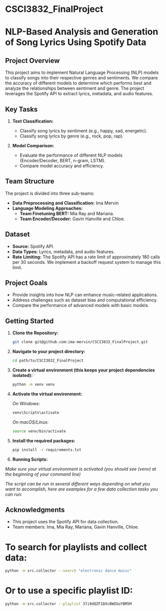 # CSCI3832_FinalProject

# NLP-Based Analysis and Generation of Song Lyrics Using Spotify Data

## Project Overview

This project aims to implement Natural Language Processing (NLP) models to classify songs into their respective genres and sentiments. We compare the accuracy of different models to determine which performs best and analyze the relationships between sentiment and genre. The project leverages the Spotify API to extract lyrics, metadata, and audio features.

## Key Tasks

1. **Text Classification:**
   - Classify song lyrics by sentiment (e.g., happy, sad, energetic).
   - Classify song lyrics by genre (e.g., rock, pop, rap).

2. **Model Comparison:**
   - Evaluate the performance of different NLP models (Encoder/Decoder, BERT, n-gram, LSTM).
   - Compare model accuracy and efficiency.

## Team Structure

The project is divided into three sub-teams:

- **Data Preprocessing and Classification:** Ima Mervin
- **Language Modeling Approaches:**
  - **Team Finetuning BERT:** Mia Ray and Mariana.
  - **Team Encoder/Decoder:** Gavin Hanville and Chloe.

## Dataset

- **Source:** Spotify API.
- **Data Types:** Lyrics, metadata, and audio features.
- **Rate Limiting:** The Spotify API has a rate limit of approximately 180 calls per 30 seconds. We implement a backoff request system to manage this limit.

## Project Goals

- Provide insights into how NLP can enhance music-related applications.
- Address challenges such as dataset bias and computational efficiency.
- Compare the performance of advanced models with basic models.

## Getting Started

1. **Clone the Repository:**
   ```bash
   git clone git@github.com:ima-mervin/CSCI3832_FinalProject.git
   ```
2. **Navigate to your project directory:**
   ```bash
   cd path/to/CSCI3832_FinalProject
   ```
3. **Create a virtual environment (this keeps your project dependencies isolated):**
   ```bash
   python -m venv venv
   ```
4. **Activate the virtual environment:**

   *On Windows:*
      ```bash
      venv\Scripts\activate
      ```
   *On macOS/Linux:*
      ```bash
      source venv/bin/activate
      ```
6. **Install the required packages:**
   ```bash
   pip install -r requirements.txt
   ```
7. **Running Scripts:**
   
  *Make sure your virtual environment is activated (you should see (venv) at the beginning of your command line)*
  
 *The script can be run in several different ways depending on what you want to accomplish, here are examples for a few data collection tasks you can run:*
 
 
   
   





## Acknowledgments

- This project uses the Spotify API for data collection.
- Team members: Ima, Mia Ray, Mariana, Gavin Hanville, Chloe.



# To search for playlists and collect data:
```bash
python -m src.collector --search "electronic dance music"
```

# Or to use a specific playlist ID:
```bash
python -m src.collector --playlist 37i9dQZF1DXcBWIGoYBM5M
```
